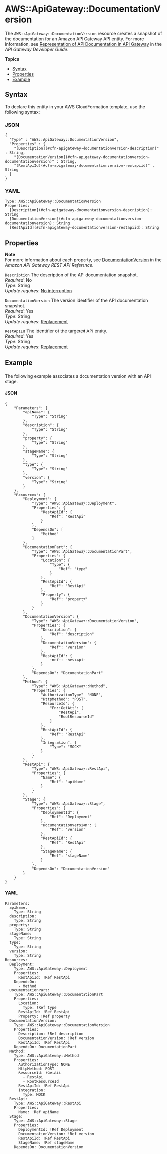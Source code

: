 # AWS::ApiGateway::DocumentationVersion<a name="aws-resource-apigateway-documentationversion"></a>

The `AWS::ApiGateway::DocumentationVersion` resource creates a snapshot of the documentation for an Amazon API Gateway API entity\. For more information, see [Representation of API Documentation in API Gateway](https://docs.aws.amazon.com/apigateway/latest/developerguide/api-gateway-documenting-api-content-representation.html) in the *API Gateway Developer Guide*\.

**Topics**
+ [Syntax](#aws-resource-apigateway-documentationversion-syntax)
+ [Properties](#aws-resource-apigateway-documentationversion-properties)
+ [Example](#aws-resource-apigateway-documentationversion-examples)

## Syntax<a name="aws-resource-apigateway-documentationversion-syntax"></a>

To declare this entity in your AWS CloudFormation template, use the following syntax:

### JSON<a name="aws-resource-apigateway-documentationversion-syntax.json"></a>

```
{
  "Type" : "AWS::ApiGateway::DocumentationVersion",
  "Properties" : {
    "[Description](#cfn-apigateway-documentationversion-description)" : String,
    "[DocumentationVersion](#cfn-apigateway-documentationversion-documentationversion)" : String,
    "[RestApiId](#cfn-apigateway-documentationversion-restapiid)" : String
  }
}
```

### YAML<a name="aws-resource-apigateway-documentationversion-syntax.yaml"></a>

```
Type: AWS::ApiGateway::DocumentationVersion
Properties:
  [Description](#cfn-apigateway-documentationversion-description): String
  [DocumentationVersion](#cfn-apigateway-documentationversion-documentationversion): String
  [RestApiId](#cfn-apigateway-documentationversion-restapiid): String
```

## Properties<a name="aws-resource-apigateway-documentationversion-properties"></a>

**Note**  
For more information about each property, see [ DocumentationVersion](https://docs.aws.amazon.com/apigateway/api-reference/resource/documentation-version) in the *Amazon API Gateway REST API Reference*\.

`Description`  <a name="cfn-apigateway-documentationversion-description"></a>
The description of the API documentation snapshot\.  
 *Required*: No  
*Type*: String  
 *Update requires*: [No interruption](using-cfn-updating-stacks-update-behaviors.md#update-no-interrupt) 

`DocumentationVersion`  <a name="cfn-apigateway-documentationversion-documentationversion"></a>
The version identifier of the API documentation snapshot\.  
 *Required*: Yes  
*Type*: String  
 *Update requires*: [Replacement](using-cfn-updating-stacks-update-behaviors.md#update-replacement) 

`RestApiId`  <a name="cfn-apigateway-documentationversion-restapiid"></a>
The identifier of the targeted API entity\.  
 *Required*: Yes  
*Type*: String  
 *Update requires*: [Replacement](using-cfn-updating-stacks-update-behaviors.md#update-replacement) 

## Example<a name="aws-resource-apigateway-documentationversion-examples"></a>

### <a name="w13ab1c21c10c20c42c11b3"></a>

The following example associates a documentation version with an API stage\.

#### JSON<a name="aws-resource-apigateway-documentationversion-example1.json"></a>

```
{
    "Parameters": {
        "apiName": {
            "Type": "String"
        },
        "description": {
            "Type": "String"
        },
        "property": {
            "Type": "String"
        },
        "stageName": {
            "Type": "String"
        },
        "type": {
            "Type": "String"
        },
        "version": {
            "Type": "String"
        }
    },
    "Resources": {
        "Deployment": {
            "Type": "AWS::ApiGateway::Deployment",
            "Properties": {
                "RestApiId": {
                    "Ref": "RestApi"
                }
            },
            "DependsOn": [
                "Method"
            ]
        },
        "DocumentationPart": {
            "Type": "AWS::ApiGateway::DocumentationPart",
            "Properties": {
                "Location": {
                    "Type": {
                        "Ref": "type"
                    }
                },
                "RestApiId": {
                    "Ref": "RestApi"
                },
                "Property": {
                    "Ref": "property"
                }
            }
        },
        "DocumentationVersion": {
            "Type": "AWS::ApiGateway::DocumentationVersion",
            "Properties": {
                "Description": {
                    "Ref": "description"
                },
                "DocumentationVersion": {
                    "Ref": "version"
                },
                "RestApiId": {
                    "Ref": "RestApi"
                }
            },
            "DependsOn": "DocumentationPart"
        },
        "Method": {
            "Type": "AWS::ApiGateway::Method",
            "Properties": {
                "AuthorizationType": "NONE",
                "HttpMethod": "POST",
                "ResourceId": {
                    "Fn::GetAtt": [
                        "RestApi",
                        "RootResourceId"
                    ]
                },
                "RestApiId": {
                    "Ref": "RestApi"
                },
                "Integration": {
                    "Type": "MOCK"
                }
            }
        },
        "RestApi": {
            "Type": "AWS::ApiGateway::RestApi",
            "Properties": {
                "Name": {
                    "Ref": "apiName"
                }
            }
        },
        "Stage": {
            "Type": "AWS::ApiGateway::Stage",
            "Properties": {
                "DeploymentId": {
                    "Ref": "Deployment"
                },
                "DocumentationVersion": {
                    "Ref": "version"
                },
                "RestApiId": {
                    "Ref": "RestApi"
                },
                "StageName": {
                    "Ref": "stageName"
                }
            },
            "DependsOn": "DocumentationVersion"
        }
    }
}
```

#### YAML<a name="aws-resource-apigateway-documentationversion-example1.yaml"></a>

```
Parameters:
  apiName:
    Type: String
  description:
    Type: String
  property:
    Type: String
  stageName:
    Type: String
  type:
    Type: String
  version:
    Type: String
Resources:
  Deployment:
    Type: AWS::ApiGateway::Deployment
    Properties:
      RestApiId: !Ref RestApi
    DependsOn:
      - Method
  DocumentationPart:
    Type: AWS::ApiGateway::DocumentationPart
    Properties:
      Location:
        Type: !Ref type
      RestApiId: !Ref RestApi
      Property: !Ref property
  DocumentationVersion:
    Type: AWS::ApiGateway::DocumentationVersion
    Properties:
      Description: !Ref description
      DocumentationVersion: !Ref version
      RestApiId: !Ref RestApi
    DependsOn: DocumentationPart
  Method:
    Type: AWS::ApiGateway::Method
    Properties:
      AuthorizationType: NONE
      HttpMethod: POST
      ResourceId: !GetAtt 
        - RestApi
        - RootResourceId
      RestApiId: !Ref RestApi
      Integration:
        Type: MOCK
  RestApi:
    Type: AWS::ApiGateway::RestApi
    Properties:
      Name: !Ref apiName
  Stage:
    Type: AWS::ApiGateway::Stage
    Properties:
      DeploymentId: !Ref Deployment
      DocumentationVersion: !Ref version
      RestApiId: !Ref RestApi
      StageName: !Ref stageName
    DependsOn: DocumentationVersion
```